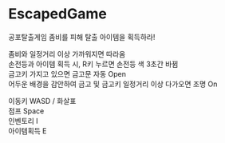 # EscapedGame
공포탈출게임
좀비를 피해 탈출 아이템을 획득하라!

좀비와 일정거리 이상 가까워지면 따라옴  
손전등과 아이템 획득 시, R키 누르면 손전등 색 3초간 바뀜  
금고키 가지고 있으면 금고문 자동 Open  
어두운 배경을 감안하여 금고 및 금고키 일정거리 이상 다가오면 조명 On  

이동키 WASD / 화살표   
점프 Space   
인벤토리 I  
아이템획득 E  
